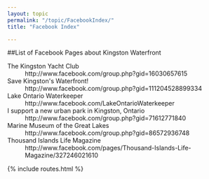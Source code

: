 ```yaml
---
layout: topic
permalink: "/topic/FacebookIndex/"
title: "Facebook Index"

---
```


##List of Facebook Pages about Kingston Waterfront
<dl>
<dt>The Kingston Yacht Club</dt>
<dd>http://www.facebook.com/group.php?gid=16030657615</dd>

<dt>Save Kingston's Waterfront!</dt>
<dd>http://www.facebook.com/group.php?gid=111204528899334</dd>

<dt>Lake Ontario Waterkeeper</dt>
<dd>http://www.facebook.com/LakeOntarioWaterkeeper</dd>

<dt>I support a new urban park in Kingston, Ontario</dt>
<dd>http://www.facebook.com/group.php?gid=71612771840</dd>

<dt>Marine Museum of the Great Lakes</dt>
<dd>http://www.facebook.com/group.php?gid=86572936748</dd>

<dt>Thousand Islands Life Magazine</dt>
<dd>http://www.facebook.com/pages/Thousand-Islands-Life-Magazine/327246021610</dd>

</dl>

{% include routes.html %}

